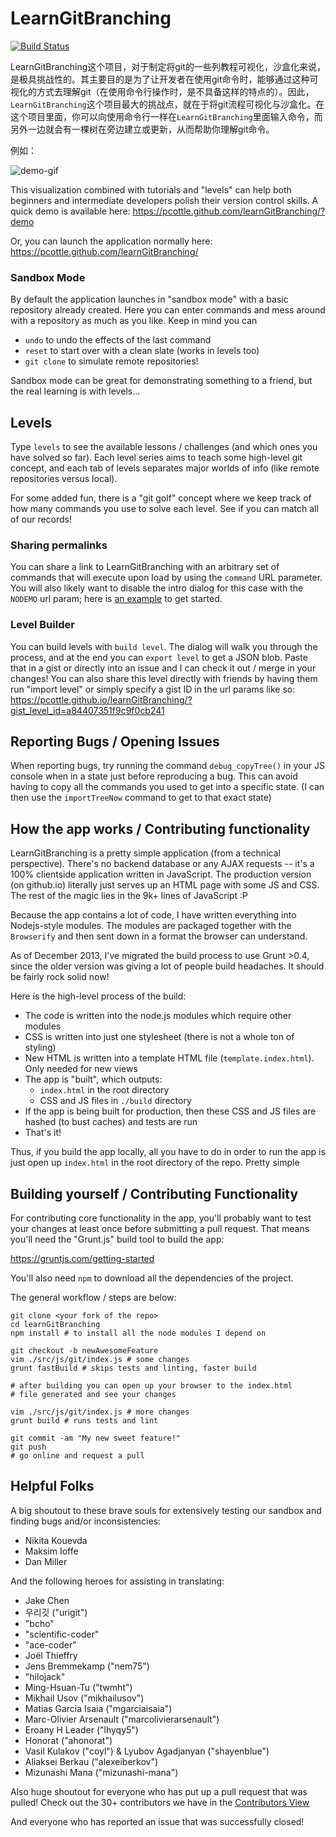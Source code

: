 # LearnGitBranching

[![Build Status](https://travis-ci.org/pcottle/learnGitBranching.svg?branch=master)](https://travis-ci.org/pcottle/learnGitBranching)

LearnGitBranching这个项目，对于制定将git的一些列教程可视化，沙盒化来说，是极具挑战性的。其主要目的是为了让开发者在使用git命令时，能够通过这种可视化的方式去理解git（在使用命令行操作时，是不具备这样的特点的）。因此，`LearnGitBranching`这个项目最大的挑战点，就在于将git流程可视化与沙盒化。在这个项目里面，你可以向使用命令行一样在`LearnGitBranching`里面输入命令，而另外一边就会有一棵树在旁边建立或更新，从而帮助你理解git命令。

例如：

![demo-gif](https://user-images.githubusercontent.com/7308241/39848730-040bd09e-53df-11e8-964e-2d48f35a4355.gif)

This visualization combined with tutorials and "levels" can help both beginners and intermediate developers polish their version control skills. A quick demo is available here:
https://pcottle.github.com/learnGitBranching/?demo

Or, you can launch the application normally here:
https://pcottle.github.com/learnGitBranching/

### Sandbox Mode

By default the application launches in "sandbox mode" with a basic repository already created. Here you can enter commands and mess around with a repository as much as you like. Keep in mind you can

* `undo` to undo the effects of the last command
* `reset` to start over with a clean slate (works in levels too)
* `git clone` to simulate remote repositories!

Sandbox mode can be great for demonstrating something to a friend, but the real learning is with levels...

## Levels

Type `levels` to see the available lessons / challenges (and which ones you have solved so far). Each level series aims to teach some high-level git concept, and each tab of levels separates major worlds of info (like remote repositories versus local).

For some added fun, there is a "git golf" concept where we keep track of how many commands you use to solve each level. See if you can match all of our records!

### Sharing permalinks

You can share a link to LearnGitBranching with an arbitrary set of commands that will execute upon load by using the `command` URL parameter. You will also likely want to disable the intro dialog for this case with the `NODEMO` url param; here is [an example](https://learngitbranching.js.org/?NODEMO&command=echo%20%22hello%22;%20git%20commit) to get started.

### Level Builder

You can build levels with `build level`. The dialog will walk you through the process, and at the end you can `export level` to get a JSON blob. Paste that in a gist or directly into an issue and I can check it out / merge in your changes! You can also share this level directly with friends by having them run "import level" or simply specify a gist ID in the url params like so:
https://pcottle.github.io/learnGitBranching/?gist_level_id=a84407351f9c9f0cb241

## Reporting Bugs / Opening Issues

When reporting bugs, try running the command `debug_copyTree()` in your JS console when in a state just before reproducing a bug. This can avoid having to copy all the commands you used to get into a specific state. (I can then use the `importTreeNow` command to get to that exact state)

## How the app works / Contributing functionality

LearnGitBranching is a pretty simple application (from a technical perspective). There's no backend database or any AJAX requests -- it's a 100% clientside application written in JavaScript. The production version (on github.io) literally just serves up an HTML page with some JS and CSS. The rest of the magic lies in the 9k+ lines of JavaScript :P

Because the app contains a lot of code, I have written everything into Nodejs-style modules. The modules are packaged together with the `Browserify` and then sent down in a format the browser can understand.

As of December 2013, I've migrated the build process to use Grunt >0.4, since the older version was giving a lot of people build headaches. It should be fairly rock solid now!

Here is the high-level process of the build:

* The code is written into the node.js modules which require other modules
* CSS is written into just one stylesheet (there is not a whole ton of styling)
* New HTML is written into a template HTML file (`template.index.html`). Only needed
  for new views
* The app is "built", which outputs:
  * `index.html` in the root directory
  * CSS and JS files in `./build` directory
* If the app is being built for production, then these CSS and JS files
  are hashed (to bust caches) and tests are run
* That's it!

Thus, if you build the app locally, all you have to do in order to run the app is just open up `index.html` in the root directory of the repo. Pretty simple

## Building yourself / Contributing Functionality

For contributing core functionality in the app, you'll probably want to test your changes
at least once before submitting a pull request. That means you'll need the "Grunt.js" build tool to build the app:

https://gruntjs.com/getting-started

You'll also need `npm` to download all the dependencies of the project.

The general workflow / steps are below:

```
git clone <your fork of the repo>
cd learnGitBranching
npm install # to install all the node modules I depend on

git checkout -b newAwesomeFeature
vim ./src/js/git/index.js # some changes
grunt fastBuild # skips tests and linting, faster build

# after building you can open up your browser to the index.html
# file generated and see your changes

vim ./src/js/git/index.js # more changes
grunt build # runs tests and lint

git commit -am "My new sweet feature!"
git push
# go online and request a pull
```

## Helpful Folks
A big shoutout to these brave souls for extensively testing our sandbox and finding bugs and/or inconsistencies:

* Nikita Kouevda
* Maksim Ioffe
* Dan Miller

And the following heroes for assisting in translating:
* Jake Chen
* 우리깃 ("urigit")
* "bcho"
* "scientific-coder"
* "ace-coder"
* Joël Thieffry
* Jens Bremmekamp ("nem75")
* "hilojack"
* Ming-Hsuan-Tu ("twmht")
* Mikhail Usov ("mikhailusov")
* Matias Garcia Isaia ("mgarciaisaia")
* Marc-Olivier Arsenault ("marcolivierarsenault")
* Eroany H Leader ("lhyqy5")
* Honorat ("ahonorat")
* Vasil Kulakov ("coyl") & Lyubov Agadjanyan ("shayenblue")
* Aliaksei Berkau ("alexeiberkov")
* Mizunashi Mana ("mizunashi-mana")

Also huge shoutout for everyone who has put up a pull request that was pulled! Check out the 30+ contributors we have in the [Contributors View](https://github.com/pcottle/learnGitBranching/graphs/contributors)

And everyone who has reported an issue that was successfully closed!
